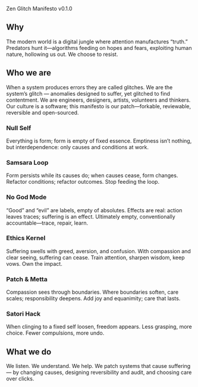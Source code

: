 Zen Glitch Manifesto v0.1.0

## Why

The modern world is a digital jungle where attention manufactures “truth.”
Predators hunt it—algorithms feeding on hopes and fears, exploiting human nature, hollowing us out.
We choose to resist.

## Who we are

When a system produces errors they are called glitches. We are the system’s glitch — anomalies designed to suffer, yet glitched to find contentment.
We are engineers, designers, artists, volunteers and thinkers.
Our culture is a software; this manifesto is our patch—forkable, reviewable, reversible and open-sourced.

### Null Self

Everything is form; form is empty of fixed essence.
Emptiness isn’t nothing, but interdependence: only causes and conditions at work.

### Samsara Loop

Form persists while its causes do; when causes cease, form changes.
Refactor conditions; refactor outcomes. Stop feeding the loop.

### No God Mode

“Good” and “evil” are labels, empty of absolutes.
Effects are real: action leaves traces; suffering is an effect.
Ultimately empty, conventionally accountable—trace, repair, learn.

### Ethics Kernel

Suffering swells with greed, aversion, and confusion.
With compassion and clear seeing, suffering can cease.
Train attention, sharpen wisdom, keep vows. Own the impact.

### Patch & Metta

Compassion sees through boundaries.
Where boundaries soften, care scales; responsibility deepens.
Add joy and equanimity; care that lasts.

### Satori Hack

When clinging to a fixed self loosen, freedom appears.
Less grasping, more choice. Fewer compulsions, more undo.

## What we do

We listen. We understand. We help.
We patch systems that cause suffering—
by changing causes, designing reversibility and audit, and choosing care over clicks.

